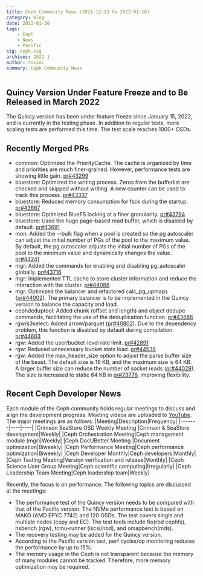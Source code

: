 ```yaml
---
title: Ceph Community News (2021-12-13 to 2022-01-16)
category: blog 
date: 2022-01-30
tags:
    - Ceph
    - News
    - Pacific
sig: ceph-sig
archives: 2022-1
author: rosinL
summary: Ceph Community News
---
```


## Quincy Version Under Feature Freeze and to Be Released in March 2022
The Quincy version has been under feature freeze since January 15, 2022, and is currently in the testing phase. In addition to regular tests, more scaling tests are performed this time. The test scale reaches 1000+ OSDs.
## Recently Merged PRs
- common: Optimized the PriorityCache. The cache is organized by time and priorities are much finer-grained. However, performance tests are showing little gain. [pr#43299](https://github.com/ceph/ceph/pull/43299)
- bluestore: Optimized the writing process. Zeros from the bufferlist are checked and skipped without writing. A new counter can be used to track this process. [pr#43337](https://github.com/ceph/ceph/pull/43337)
- bluestore: Reduced memory consumption for fsck during the startup. [pr#43667](https://github.com/ceph/ceph/pull/43667)
- bluestore: Optimized BlueFS locking at a finer granularity. [pr#43794](https://github.com/ceph/ceph/pull/43794)
- bluestore: Used the huge page–based read buffer, which is disabled by default. [pr#43691](https://github.com/ceph/ceph/pull/43691)
- mon: Added the --bulk flag when a pool is created so the pg autoscaler can adjust the initial number of PGs of the pool to the maximum value. By default, the pg autoscaler adjusts the initial number of PGs of the pool to the minimum value and dynamically changes the value. [pr#44241](https://github.com/ceph/ceph/pull/44241)
- mgr: Added the commands for enabling and disabling pg_autoscaler globally. [pr#43716](https://github.com/ceph/ceph/pull/43716)
- mgr: Implemented TTL cache to store cluster information and reduce the interaction with the cluster. [pr#44088](https://github.com/ceph/ceph/pull/44088)
- mgr: Optimized the balancer and refactored calc_pg_upmaps ([pr#44002](https://github.com/ceph/ceph/pull/44002)). The primary balancer is to be implemented in the Quincy version to balance the capacity and load.
- cephdeduptool: Added chunk (offset and length) and object dedupe commands, facilitating the use of the deduplication function. [pr#43686](https://github.com/ceph/ceph/pull/43686)
- rgw/s3select: Added arrow/parquet ([pr#40802](https://github.com/ceph/ceph/pull/40802)). Due to the dependency problem, this function is disabled by default during compilation. [pr#44603](https://github.com/ceph/ceph/pull/44603)
- rgw: Added the user/bucket-level rate limit. [pr#42891](https://github.com/ceph/ceph/pull/42891)
- rgw: Reduced unnecessary bucket stats load. [pr#44538](https://github.com/ceph/ceph/pull/44538)
- rgw: Added the max_header_size option to adjust the parse buffer size of the beast. The default size is 16 KB, and the maximum size is 64 KB. A larger buffer size can reduce the number of socket reads ([pr#44029](https://github.com/ceph/ceph/pull/44029)). The size is increased to static 64 KB in [pr#29776](https://github.com/ceph/ceph/pull/29776), improving flexibility.
## Recent Ceph Developer News
Each module of the Ceph community holds regular meetings to discuss and align the development progress. Meeting videos are uploaded to [YouTube](https://www.youtube.com/channel/UCno-Fry25FJ7B4RycCxOtfw/videos). The major meetings are as follows:
|Meeting|Description|Frequency|
|-------|----|----|
|Crimson SeaStore OSD Weekly Meeting |Crimson & SeaStore development|Weekly|
|Ceph Orchestration Meeting|Ceph management module (mgr)|Weekly|
|Ceph DocUBetter Meeting |Document optimization|Biweekly|
|Ceph Performance Meeting|Ceph performance optimization|Biweekly|
|Ceph Developer Monthly|Ceph developers|Monthly|
|Ceph Testing Meeting|Version verification and release|Monthly|
|Ceph Science User Group Meeting|Ceph scientific computing|Irregularly|
|Ceph Leadership Team Meeting|Ceph leadership team|Weekly|

Recently, the focus is on performance. The following topics are discussed at the meetings:
- The performance test of the Quincy version needs to be compared with that of the Pacific version. The NVMe performance test is based on MAKO (AMD EPYC 7742) and 120 OSDs. The test covers single and multiple nodes (copy and EC). The test tools include fio(rbd cephfs), hsbench (rgw), tcmu-runner (iscsi/nbd), and omapbench(mds).
- The recovery testing may be added for the Quincy version.
- According to the Pacific version test, perf cycles/op monitoring reduces the performance by up to 15%.
- The memory usage in the Ceph is not transparent because the memory of many modules cannot be tracked. Therefore, more memory optimization may be required.
